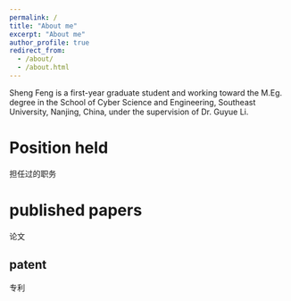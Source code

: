 ```yaml
---
permalink: /
title: "About me"
excerpt: "About me"
author_profile: true
redirect_from: 
  - /about/
  - /about.html
---
```


Sheng Feng is a first-year graduate student and working toward the M.Eg. degree in the School of Cyber Science and Engineering, Southeast University, Nanjing, China, under the supervision of Dr. Guyue Li. 

Position held
======
担任过的职务


published papers
======
论文



patent
------
专利





